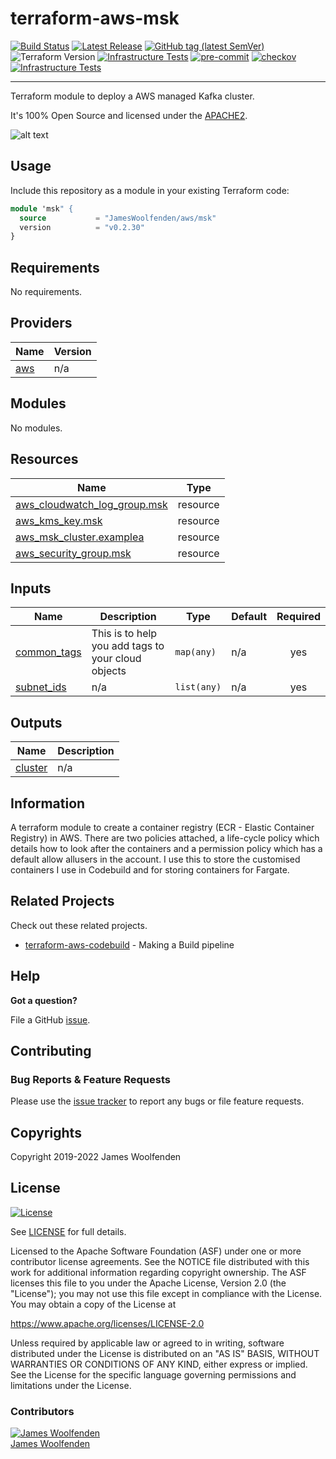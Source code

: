 # terraform-aws-msk

[![Build Status](https://github.com/JamesWoolfenden/terraform-aws-msk/workflows/Verify%20and%20Bump/badge.svg?branch=master)](https://github.com/JamesWoolfenden/terraform-aws-msk)
[![Latest Release](https://img.shields.io/github/release/JamesWoolfenden/terraform-aws-msk.svg)](https://github.com/JamesWoolfenden/terraform-aws-msk/releases/latest)
[![GitHub tag (latest SemVer)](https://img.shields.io/github/tag/JamesWoolfenden/terraform-aws-msk.svg?label=latest)](https://github.com/JamesWoolfenden/terraform-aws-msk/releases/latest)
![Terraform Version](https://img.shields.io/badge/tf-%3E%3D0.14.0-blue.svg)
[![Infrastructure Tests](https://www.bridgecrew.cloud/badges/github/JamesWoolfenden/terraform-aws-msk/cis_aws)](https://www.bridgecrew.cloud/link/badge?vcs=github&fullRepo=JamesWoolfenden%2Fterraform-aws-msk&benchmark=CIS+AWS+V1.2)
[![pre-commit](https://img.shields.io/badge/pre--commit-enabled-brightgreen?logo=pre-commit&logoColor=white)](https://github.com/pre-commit/pre-commit)
[![checkov](https://img.shields.io/badge/checkov-verified-brightgreen)](https://www.checkov.io/)
[![Infrastructure Tests](https://www.bridgecrew.cloud/badges/github/jameswoolfenden/terraform-aws-msk/general)](https://www.bridgecrew.cloud/link/badge?vcs=github&fullRepo=JamesWoolfenden%2Fterraform-aws-msk&benchmark=INFRASTRUCTURE+SECURITY)

---

Terraform module to deploy a AWS managed Kafka cluster.

It's 100% Open Source and licensed under the [APACHE2](LICENSE).

![alt text](./diagram/registry.png)

## Usage

Include this repository as a module in your existing Terraform code:

```terraform
module 'msk" {
  source           = "JamesWoolfenden/aws/msk"
  version          = "v0.2.30"
}
```

<!-- BEGINNING OF PRE-COMMIT-TERRAFORM DOCS HOOK -->
## Requirements

No requirements.

## Providers

| Name | Version |
|------|---------|
| <a name="provider_aws"></a> [aws](#provider\_aws) | n/a |

## Modules

No modules.

## Resources

| Name | Type |
|------|------|
| [aws_cloudwatch_log_group.msk](https://registry.terraform.io/providers/hashicorp/aws/latest/docs/resources/cloudwatch_log_group) | resource |
| [aws_kms_key.msk](https://registry.terraform.io/providers/hashicorp/aws/latest/docs/resources/kms_key) | resource |
| [aws_msk_cluster.examplea](https://registry.terraform.io/providers/hashicorp/aws/latest/docs/resources/msk_cluster) | resource |
| [aws_security_group.msk](https://registry.terraform.io/providers/hashicorp/aws/latest/docs/resources/security_group) | resource |

## Inputs

| Name | Description | Type | Default | Required |
|------|-------------|------|---------|:--------:|
| <a name="input_common_tags"></a> [common\_tags](#input\_common\_tags) | This is to help you add tags to your cloud objects | `map(any)` | n/a | yes |
| <a name="input_subnet_ids"></a> [subnet\_ids](#input\_subnet\_ids) | n/a | `list(any)` | n/a | yes |

## Outputs

| Name | Description |
|------|-------------|
| <a name="output_cluster"></a> [cluster](#output\_cluster) | n/a |
<!-- END OF PRE-COMMIT-TERRAFORM DOCS HOOK -->

## Information

A terraform module to create a container registry (ECR - Elastic Container Registry) in AWS.
There are two policies attached, a life-cycle policy which details how to look after the containers and a permission policy which has a default allow allusers in the account.
I use this to store the customised containers I use in Codebuild and for storing containers for Fargate.

## Related Projects

Check out these related projects.

- [terraform-aws-codebuild](https://github.com/jameswoolfenden/terraform-aws-codebuild) - Making a Build pipeline

## Help

**Got a question?**

File a GitHub [issue](https://github.com/jameswoolfenden/terraform-aws-msk/issues).

## Contributing

### Bug Reports & Feature Requests

Please use the [issue tracker](https://github.com/jameswoolfenden/terraform-aws-msk/issues) to report any bugs or file feature requests.

## Copyrights

Copyright 2019-2022 James Woolfenden

## License

[![License](https://img.shields.io/badge/License-Apache%202.0-blue.svg)](https://opensource.org/licenses/Apache-2.0)

See [LICENSE](LICENSE) for full details.

Licensed to the Apache Software Foundation (ASF) under one
or more contributor license agreements. See the NOTICE file
distributed with this work for additional information
regarding copyright ownership. The ASF licenses this file
to you under the Apache License, Version 2.0 (the
"License"); you may not use this file except in compliance
with the License. You may obtain a copy of the License at

<https://www.apache.org/licenses/LICENSE-2.0>

Unless required by applicable law or agreed to in writing,
software distributed under the License is distributed on an
"AS IS" BASIS, WITHOUT WARRANTIES OR CONDITIONS OF ANY
KIND, either express or implied. See the License for the
specific language governing permissions and limitations
under the License.

### Contributors

[![James Woolfenden][jameswoolfenden_avatar]][jameswoolfenden_homepage]<br/>[James Woolfenden][jameswoolfenden_homepage]

[jameswoolfenden_homepage]: https://github.com/jameswoolfenden
[jameswoolfenden_avatar]: https://github.com/jameswoolfenden.png?size=150